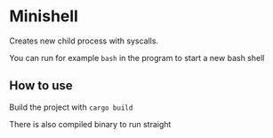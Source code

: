 # Minishell

Creates new child process with syscalls.

You can run for example ```bash``` in the program to start a new bash shell

## How to use

Build the project with ```cargo build```

There is also compiled binary to run straight